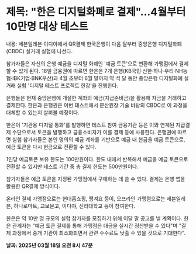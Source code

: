 # **제목: "한은 디지털화폐로 결제"…4월부터 10만명 대상 테스트**

  내용: 세븐일레븐·이디야에서 QR결제 한국은행이 다음 달부터 중앙은행 디지털화폐(CBDC) 실거래 실험에 나선다. 

참가자들은 자신의 은행 예금을 디지털 화폐인 '예금 토큰'으로 변환해 가맹점에서 결제할 수 있게 된다. 18일 금융권에 따르면 한은은 7개 은행(KB국민·신한·하나·우리·NH농협·IBK기업·BNK부산)과 4월 초부터 6월 말까지 약 석 달 동안 중앙은행 디지털화폐 실거래 실험 '디지털 테스트 프로젝트 한강'을 진행한다.

은행들은 현재 중앙은행에 개설한 계좌의 예금(지급준비금)을 활용해 자금을 거래하고 결제한다. 한은과 은행권은 이번 테스트에서 분산원장 기술 바탕의 CBDC로 이 과정을 대체할 수 있는지 살펴볼 예정이다.

한은이 '기관용 디지털 통화'를 발행하면 테스트 참여 금융기관 등은 이와 연계된 지급결제 수단으로서 토큰을 발행하고 금융소비자가 이를 결제 등에 사용한다. 은행권에 따르면 실험 참가자들은 본인 명의의 예금 계좌를 기반으로 예금 내 현금을 예금 토큰으로, 예금 토큰을 다시 현금으로 전환할 수 있다.

1인당 예금토큰 보유 한도는 100만원이다. 한도 내에서 반복해서 예금을 예금 토큰으로 전환할 수 있지만 테스트 기간 중 총 결제 한도는 500만원이다.

참가자들은 예금 토큰을 지정된 가맹점에서 구매하는 데 쓸 수 있다. 결제는 은행 앱을 활용한 QR결제 방식이다. 

온라인 결제 가맹점으로는 현대홈쇼핑, 땡겨요 등이, 오프라인 가맹점으로는 세븐일레븐, 하나로마트, 교보문고, 이디야, 신라대학교 등이 참여한다.

한은은 약 10만 명 규모의 실험 참가자를 모집하기 위해 이달 말 공고를 낼 계획이다. 한은 관계자는 "예금 토큰 결제를 통해 가맹점은 대금을 실시간 정산받을 수 있다"며 "결제 과정에서 중개 기관이 최소화되면서 관련 수수료도 낮출 수 있을 것으로 기대한다".

  **날짜: 2025년 03월 18일 오전 8시 47분**